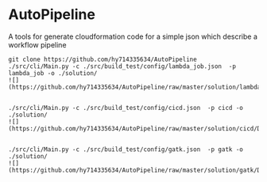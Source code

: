 # AutoPipeline
A tools for generate cloudformation code for a simple  json which describe a workflow pipeline 

```shell
git clone https://github.com/hy714335634/AutoPipeline
./src/cli/Main.py -c ./src/build_test/config/lambda_job.json  -p lambda_job -o ./solution/
![](https://github.com/hy714335634/AutoPipeline/raw/master/solution/lambda_job/DAG/lambda_job.png)


./src/cli/Main.py -c ./src/build_test/config/cicd.json  -p cicd -o ./solution/
![](https://github.com/hy714335634/AutoPipeline/raw/master/solution/cicd/DAG/cicd.png)


./src/cli/Main.py -c ./src/build_test/config/gatk.json  -p gatk -o ./solution/
![](https://github.com/hy714335634/AutoPipeline/raw/master/solution/gatk/DAG/gatk.png)
```